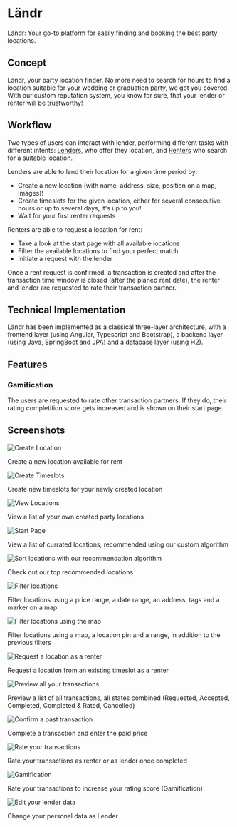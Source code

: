 # Ländr

Ländr: Your go-to platform for easily finding and booking the best party locations.

## Concept

Ländr, your party location finder. No more need to search for hours to find a location suitable for your wedding or graduation party, we got you covered. With our custom reputation system, you know for sure, that your lender or renter will be trustworthy!

## Workflow

Two types of users can interact with lender, performing different tasks with different intents: <u>Lenders</u>, who offer they location, and <u>Renters</u> who search for a suitable location.

Lenders are able to lend their location for a given time period by:
- Create a new location (with name, address, size, position on a map, images)!
- Create timeslots for the given location, either for several consecutive hours or up to several days, it's up to you!
- Wait for your first renter requests

Renters are able to request a location for rent:
- Take a look at the start page with all available locations
- Filter the available locations to find your perfect match
- Initiate a request with the lender

Once a rent request is confirmed, a transaction is created and after the transaction time window is closed (after the planed rent date), the renter and lender are requested to rate their transaction partner.

## Technical Implementation

Ländr has been implemented as a classical three-layer architecture, with a frontend layer (using Angular, Typescript and Bootstrap), a backend layer (using Java, SpringBoot and JPA) and a database layer (using H2).

## Features

### Gamification

The users are requested to rate other transaction partners. If they do, their rating completition score gets increased and is shown on their start page.

## Screenshots

![Create Location](Images/CreateLocation.png)

Create a new location available for rent

![Create Timeslots](Images/CreateTimeslots.png)

Create new timeslots for your newly created location

![View Locations](Images/ViewOwnLocations.png)

View a list of your own created party locations

![Start Page](Images/StartPage.png)

View a list of currated locations, recommended using our custom algorithm

![Sort locations with our recommendation algorithm](Images/LocationSortingRecommendation.png)

Check out our top recommended locations

![Filter locations](Images/FilterLocations.png)

Filter locations using a price range, a date range, an address, tags and a marker on a map

![Filter locations using the map](Images/FilterLocationsMap.png)

Filter locations using a map, a location pin and a range, in addition to the previous filters


![Request a location as a renter](Images/RequestLocation.png)

Request a location from an existing timeslot as a renter

![Preview all your transactions](Images/TransactionStateOverview.png)

Preview a list of all transactions, all states combined (Requested, Accepted, Completed, Completed & Rated, Cancelled)

![Confirm a past transaction](Images/TransactionConfirmed.png)

Complete a transaction and enter the paid price

![Rate your transactions](Images/TransactionRating.png)

Rate your transactions as renter or as lender once completed

![Gamification](Images/Gamification.png)

Rate your transactions to increase your rating score (Gamification)

![Edit your lender data](Images/EditPersonalLenderInformation.png)

Change your personal data as Lender